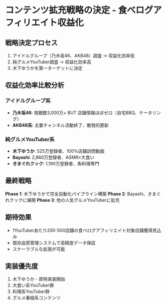 # コンテンツ拡充戦略の決定 - 食べログアフィリエイト収益化

## 戦略決定プロセス
1. アイドルグループ（乃木坂46、AKB48）調査 → 収益化効率低
2. 純グルメYouTuber調査 → 収益化効率高
3. 木下ゆうかを第一ターゲットに決定

## 収益化効率比較分析

### アイドルグループ系
- **乃木坂46**: 視聴数3,000万+ BUT 店舗情報ほぼゼロ（自宅BBQ、ケータリング）
- **AKB48系**: 主要チャンネル活動終了、散発的更新

### 純グルメYouTuber系  
- **木下ゆうか**: 525万登録者、100%店舗訪問動画
- **Bayashi**: 2,860万登録者、ASMR×大食い
- **きまぐれクック**: 1,190万登録者、魚料理専門

## 最終戦略
**Phase 1**: 木下ゆうかで完全自動化パイプライン構築
**Phase 2**: Bayashi、きまぐれクックに展開
**Phase 3**: 他の人気グルメYouTuberに拡充

## 期待効果
- 1YouTuberあたり200-500店舗の食べログアフィリエイト対象店舗獲得見込み
- 既存品質管理システムで高精度データ保証
- スケーラブルな拡張が可能

## 実装優先度
1. 木下ゆうか - 即時実装開始
2. 大食い系YouTuber群
3. 料理系YouTuber群
4. グルメ番組系コンテンツ
